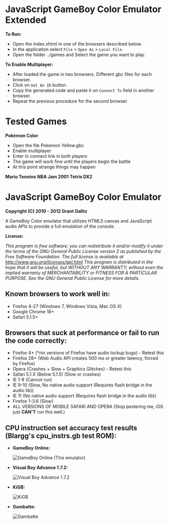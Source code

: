 JavaScript GameBoy Color Emulator **Extended**
============================================ 

**To Run:**

* Open the index.xhtml in one of the browsers described below.
* In the application select `File` > `Open As` > `Local File`.
* Open the folder ../games and Select the game you want to play.

**To Enable Multiplayer:**

* After loaded the game in two browsers. Different gbc files for each browser.
* Click on `Get An ID` button.
* Copy the generated code and paste it on `Connect To` field in another browser.
* Repeat the previous procedure for the second browser.

Tested Games
============

**Pokemon Color**

* Open the file Pokemon Yellow.gbc
* Enable multiplayer
* Enter in connect link in both players
* The game will work fine until the players begin the battle
* At this point strange things may happen 

**Mario Tennins**
**NBA Jam 2001**
**Tetris DX2**


JavaScript GameBoy Color Emulator 
=================================

**Copyright (C) 2010 - 2012 Grant Galitz**

A GameBoy Color emulator that utilizes HTML5 canvas and JavaScript audio APIs to provide a full emulation of the console.

**License:**

*This program is free software; you can redistribute it and/or
modify it under the terms of the GNU General Public License
version 2 as published by the Free Software Foundation.
The full license is available at http://www.gnu.org/licenses/gpl.html
This program is distributed in the hope that it will be useful,
but WITHOUT ANY WARRANTY; without even the implied warranty of
MERCHANTABILITY or FITNESS FOR A PARTICULAR PURPOSE. See the
GNU General Public License for more details.*

Known browsers to work well in:
-------------------------------

* Firefox 4-27 (Windows 7, Windows Vista, Mac OS X)
* Google Chrome 18+
* Safari 5.1.5+

Browsers that suck at performance or fail to run the code correctly:
--------------------------------------------------------------------

* Firefox 4+ (*nix versions of Firefox have audio lockup bugs) - Retest this
* Firefox 28+ (Web Audio API creates 500 ms or greater latency, forced by Firefox)
* Opera (Crashes + Slow + Graphics Glitches) - Retest this
* Safari 5.1.X (Below 5.1.5) (Slow or crashes)
* IE 1-8 (Cannot run)
* IE 9-10 (Slow, No native audio support (Requires flash bridge in the audio lib))
* IE 11 (No native audio support (Requires flash bridge in the audio lib))
* Firefox 1-3.6 (Slow)
* ALL VERSIONS OF MOBILE SAFARI AND OPERA (Stop pestering me, iOS just **CAN'T** run this well.)

CPU instruction set accuracy test results (Blargg's cpu_instrs.gb test ROM):
-----------------------------------------------------

* **GameBoy Online:**

	![GameBoy Online (This emulator)](http://i.imgur.com/ivs7F.png "Passes")
* **Visual Boy Advance 1.7.2:**
	
	![Visual Boy Advance 1.7.2](http://i.imgur.com/NYnYu.png "Fails")
* **KiGB:**

	![KiGB](http://i.imgur.com/eYHDH.png "Fails")
* **Gambatte:**

	![Gambatte](http://i.imgur.com/vGHFz.png "Passes")
